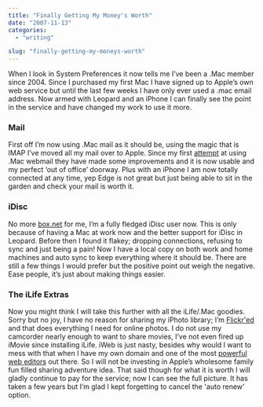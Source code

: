 ```yaml
---
title: "Finally Getting My Money's Worth"
date: "2007-11-13"
categories:
  - "writing"

slug: "finally-getting-my-moneys-worth"
---
```


When I look in System Preferences it now tells me I’ve been a .Mac member since 2004. Since I purchased my first Mac I have signed up to Apple’s own web service but until the last few weeks I have only ever used a .mac email address. Now armed with Leopard and an iPhone I can finally see the point in the service and have changed my work to use it more.

### Mail

First off I’m now using .Mac mail as it should be, using the magic that is IMAP I’ve moved all my mail over to Apple. Since my first [attempt](https://adamchamberlin.info/2006/11/mac-webmail-woes) at using .Mac webmail they have made some improvements and it is now usable and my perfect ‘out of office’ doorway. Plus with an iPhone I am now totally connected at any time, yep Edge is not great but just being able to sit in the garden and check your mail is worth it.

### iDisc

No more [box.net](https://www.box.net) for me, I’m a fully fledged iDisc user now. This is only because of having a Mac at work now and the better support for iDisc in Leopard. Before then I found it flakey; dropping connections, refusing to sync and just being a pain! Now I have a local copy on both work and home machines and auto sync to keep everything where it should be. There are still a few things I would prefer but the positive point out weigh the negative. Ease people, it’s just about making things easier.

### The iLife Extras

Now you might think I will take this further with all the iLife/.Mac goodies. Sorry but no joy, I have no reason for sharing my iPhoto library; I’m [Flickr'ed](https://www.flickr.com/photos/funkylarma/) and that does everything I need for online photos. I do not use my camcorder nearly enough to want to share movies, I’ve not even fired up iMovie since installing iLife. iWeb is just nasty, besides why would I want to mess with that when I have my own domain and one of the most [powerful web editors](https://adamchamberlin.info/2007/04/panic-coda-alert) out there. So I will not be investing in Apple’s wholesome family fun filled sharing adventure idea. That said though for what it is worth I will gladly continue to pay for the service; now I can see the full picture. It has taken a few years but I’m glad I kept forgetting to cancel the 'auto renew’ option.

